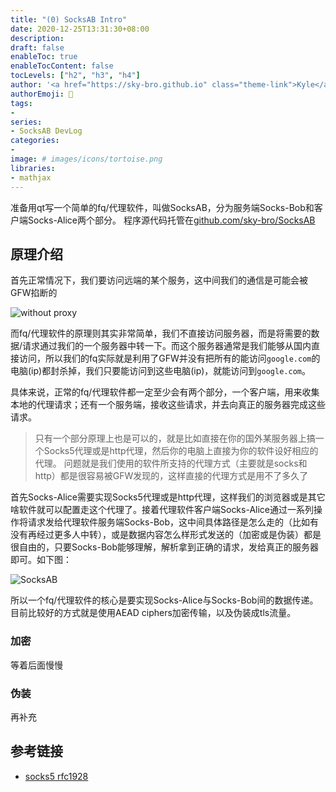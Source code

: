 ```yaml
---
title: "(0) SocksAB Intro"
date: 2020-12-25T13:31:30+08:00
description:
draft: false
enableToc: true
enableTocContent: false
tocLevels: ["h2", "h3", "h4"]
author: '<a href="https://sky-bro.github.io" class="theme-link">Kyle</a>'
authorEmoji: 🦂
tags:
-
series:
- SocksAB DevLog
categories:
-
image: # images/icons/tortoise.png
libraries:
- mathjax
---
```

准备用qt写一个简单的fq/代理软件，叫做SocksAB，分为服务端Socks-Bob和客户端Socks-Alice两个部分。
程序源代码托管在[github.com/sky-bro/SocksAB](https://github.com/sky-bro/SocksAB)

<!--more-->

## 原理介绍

首先正常情况下，我们要访问远端的某个服务，这中间我们的通信是可能会被GFW掐断的

![without proxy](/images/posts/SocksAB%20DevLog/0/without-proxy.svg)

而fq/代理软件的原理则其实非常简单，我们不直接访问服务器，而是将需要的数据/请求通过我们的一个服务器中转一下。而这个服务器通常是我们能够从国内直接访问，所以我们的fq实际就是利用了GFW并没有把所有的能访问`google.com`的电脑(ip)都封杀掉，我们只要能访问到这些电脑(ip)，就能访问到`google.com`。

具体来说，正常的fq/代理软件都一定至少会有两个部分，一个客户端，用来收集本地的代理请求；还有一个服务端，接收这些请求，并去向真正的服务器完成这些请求。

> 只有一个部分原理上也是可以的，就是比如直接在你的国外某服务器上搞一个Socks5代理或是http代理，然后你的电脑上直接为你的软件设好相应的代理。
> 问题就是我们使用的软件所支持的代理方式（主要就是socks和http）都是很容易被GFW发现的，这样直接的代理方式是用不了多久了

首先Socks-Alice需要实现Socks5代理或是http代理，这样我们的浏览器或是其它啥软件就可以配置走这个代理了。接着代理软件客户端Socks-Alice通过一系列操作将请求发给代理软件服务端Socks-Bob，这中间具体路径是怎么走的（比如有没有再经过更多人中转），或是数据内容怎么样形式发送的（加密或是伪装）都是很自由的，只要Socks-Bob能够理解，解析拿到正确的请求，发给真正的服务器即可。如下图：

![SocksAB](/images/posts/SocksAB%20DevLog/0/SocksAB.svg)

所以一个fq/代理软件的核心是要实现Socks-Alice与Socks-Bob间的数据传递。目前比较好的方式就是使用AEAD ciphers加密传输，以及伪装成tls流量。

### 加密

等着后面慢慢

### 伪装

再补充

## 参考链接

* [socks5 rfc1928](https://tools.ietf.org/html/rfc1928)
